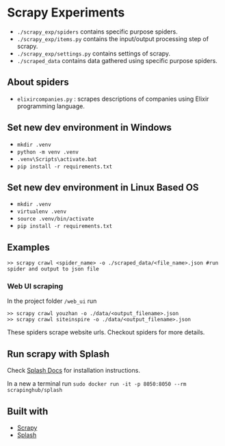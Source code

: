 # Scrapy Experiments
- `./scrapy_exp/spiders` contains specific purpose spiders.
- `./scrapy_exp/items.py` contains the input/output processing step of scrapy.
- `./scrapy_exp/settings.py` contains settings of scrapy.
- `./scraped_data` contains data gathered using specific purpose spiders.

## About spiders
- `elixircompanies.py` : scrapes descriptions of companies using Elixir programming language.

## Set new dev environment in Windows
- `mkdir .venv`
- `python -m venv .venv`
- `.venv\Scripts\activate.bat`
- `pip install -r requirements.txt`

## Set new dev environment in Linux Based OS
- `mkdir .venv`
- `virtualenv .venv`
- `source .venv/bin/activate`
- `pip install -r requirements.txt`

## Examples
```
>> scrapy crawl <spider_name> -o ./scraped_data/<file_name>.json #run spider and output to json file
```

### Web UI scraping

In the project folder `/web_ui` run
```
>> scrapy crawl youzhan -o ./data/<output_filename>.json
>> scrapy crawl siteinspire -o ./data/<output_filename>.json
```
These spiders scrape website urls. Checkout spiders for more details.


## Run scrapy with Splash

Check [Splash Docs](https://splash.readthedocs.io/en/stable/) for installation instructions.

In a new a terminal run
`sudo docker run -it -p 8050:8050 --rm scrapinghub/splash`


## Built with
- [Scrapy](https://docs.scrapy.org/en/latest/intro/install.html)
- [Splash](https://splash.readthedocs.io/en/stable/)